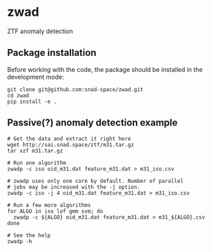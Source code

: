 # zwad
ZTF anomaly detection

## Package installation
Before working with the code, the package should be installed in the development
mode:
```shell
git clone git@github.com:snad-space/zwad.git
cd zwad
pip install -e .
```

## Passive(?) anomaly detection example

```shell
# Get the data and extract it right here
wget http://sai.snad.space/ztf/m31.tar.gz
tar xzf m31.tar.gz

# Run one algorithm
zwadp -c iso oid_m31.dat feature_m31.dat > m31_iso.csv

# zwadp uses only one core by default. Number of parallel
# jobs may be increased with the -j option.
zwadp -c iso -j 4 oid_m31.dat feature_m31.dat > m31_iso.csv

# Run a few more algorithms
for ALGO in iso lof gmm svm; do
  zwadp -c ${ALGO} oid_m31.dat feature_m31.dat > m31_${ALGO}.csv
done

# See the help
zwadp -h
```
